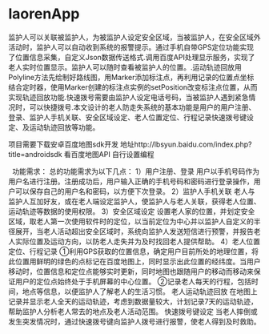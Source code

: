 # laorenApp
监护人可以关联被监护人，为被监护人设定安全区域，当被监护人，在安全区域外活动时，监护人可以自动收到系统的报警提示。通过手机自带GPS定位功能实现了位置信息采集，自定义Json数据传送格式.调用百度API处理显示服务，实现了老人实时位置显示。监护人可以随时查看被监护人的位置。.运动轨迹回放用Polyline方法先绘制好路线图，用Marker添加标注点，再利用记录的位置点坐标结合定时器，使用Marker创建的标注点实例的setPosition改变标注点位置，从而实现轨迹回放功能.快速拨号需要由监护人设定电话号码，当被监护人遇到紧急情况时，可以快捷拨号.本文设计的老人防走失系统的基本功能是用户的用户注册、登录、监护人手机关联、安全区域设定、老人位置定位、行程记录快速拨号键设定、及运动轨迹回放等功能。 



项目需要下载安卓百度地图sdk开发
地址http://lbsyun.baidu.com/index.php?title=androidsdk
看百度地图API 自行设置编程
  
  
功能需求：
  总的功能需求为以下几点：
1）用户注册、登录
用户以手机号码作为用户名进行注册。注册成功后，用户输入正确的手机号码和密码进行登录操作，用户可以保存自己的用户名和密码，以方便下次登录。
    2）监护人手机关联
老人与监护人互加好友，或在老人端设定监护人，使监护人与老人关联，获得老人位置、运动轨迹等数据的使用权限。
    3）安全区域设定
设置老人家的位置，并划定安全区域，取老人第一次使用软件时的定位，以当前定位为中心并以监护人自定义的半径展开，当老人活动超出安全区域时，系统向监护人发送短信进行预警，并报告老人实际位置及运动方向，以防老人走失并为及时找回老人提供帮助。
    4）老人位置定位、行程记录
①利用GPS获取的位置信息，确定用户目前所处的地理位置，将此位置用鲜明的绿色的点标记在百度地图上，同时显示出此位置的经纬度。当用户移动时，位置信息和定位点能够实时更新，同时地图也跟随用户的移动而移动来保证用户的定位点始终处于手机屏幕的中心位置。
②记录老人每天的行程，包括时间，地点等信息，以便监护人了解老人的生活习惯。
老人运动轨迹回放
在地图上记录并显示老人全天的运动轨迹，考虑到数据量较大，计划记录7天的运动轨迹，帮助监护人分析老人常去的地点及老人活动范围。
快速拨号键设定
   当老人摔倒或发生突发情况时，通过快速拨号键向监护人拨号进行报警，使老人得到及时救助。
